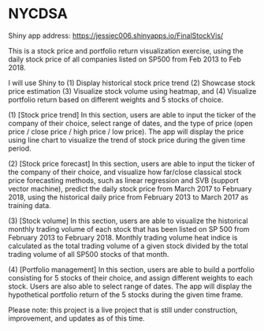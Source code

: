 # NYCDSA

Shiny app address: https://jessiec006.shinyapps.io/FinalStockVis/

This is a stock price and portfolio return visualization exercise, using the daily stock price of all companies listed on SP500 from Feb 2013 to Feb 2018. 


I will use Shiny to 
(1) Display historical stock price trend 
(2) Showcase stock price estimation 
(3) Visualize stock volume using heatmap, and 
(4) Visualize portfolio return based on different weights and 5 stocks of choice.


(1) [Stock price trend]
In this section, users are able to input the ticker of the company of their choice, select range of dates, and the type of price (open price / close price / high price / low price). The app will display the price using line chart to visualize the trend of stock price during the given time period.

(2) [Stock price forecast]
In this section, users are able to input the ticker of the company of their choice, and visualize how far/close classical stock price forecasting methods, such as linear regression and SVB (support vector machine), predict the daily stock price from March 2017 to February 2018, using the historical daily price from February 2013 to March 2017 as training data. 

(3) [Stock volume]
In this section, users are able to visualize the historical monthly trading volume of each stock that has been listed on SP 500 from February 2013 to February 2018. Monthly trading volume heat indice is calculated as the total trading volume of a given stock divided by the total trading volume of all SP500 stocks of that month.

(4) [Portfolio management]
In this section, users are able to build a portfolio consisting for 5 stocks of their choice, and assign different weights to each stock. Users are also able to select range of dates. The app will display the hypothetical portfolio return of the 5 stocks during the given time frame.

Please note: this project is a live project that is still under construction, improvement, and updates as of this time.
